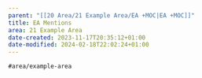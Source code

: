 ```yaml
---
parent: "[[20 Area/21 Example Area/EA +MOC|EA +MOC]]"
title: EA Mentions
area: 21 Example Area
date-created: 2023-11-17T20:35:12+01:00
date-modified: 2024-02-18T22:02:24+01:00
---
```


```query
#area/example-area
```
